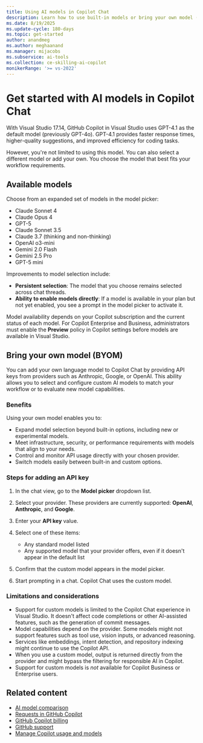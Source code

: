 ```yaml
---
title: Using AI models in Copilot Chat
description: Learn how to use built-in models or bring your own model (BYOM) in GitHub Copilot Chat for Visual Studio.
ms.date: 8/19/2025
ms.update-cycle: 180-days
ms.topic: get-started
author: anandmeg
ms.author: meghaanand
ms.manager: mijacobs
ms.subservice: ai-tools
ms.collection: ce-skilling-ai-copilot
monikerRange: '>= vs-2022'
---
```

# Get started with AI models in Copilot Chat

With Visual Studio 17.14, GitHub Copilot in Visual Studio uses GPT-4.1 as the default model (previously GPT-4o). GPT-4.1 provides faster response times, higher-quality suggestions, and improved efficiency for coding tasks.

However, you're not limited to using this model. You can also select a different model or add your own. You choose the model that best fits your workflow requirements.

## Available models

Choose from an expanded set of models in the model picker:

- Claude Sonnet 4
- Claude Opus 4
- GPT-5
- Claude Sonnet 3.5
- Claude 3.7 (thinking and non-thinking)
- OpenAI o3-mini
- Gemini 2.0 Flash
- Gemini 2.5 Pro
- GPT-5 mini

Improvements to model selection include:

- **Persistent selection**: The model that you choose remains selected across chat threads.
- **Ability to enable models directly**: If a model is available in your plan but not yet enabled, you see a prompt in the model picker to activate it.

Model availability depends on your Copilot subscription and the current status of each model. For Copilot Enterprise and Business, administrators must enable the **Preview** policy in Copilot settings before models are available in Visual Studio.

## Bring your own model (BYOM)

You can add your own language model to Copilot Chat by providing API keys from providers such as Anthropic, Google, or OpenAI. This ability allows you to select and configure custom AI models to match your workflow or to evaluate new model capabilities.

### Benefits

Using your own model enables you to:

- Expand model selection beyond built-in options, including new or experimental models.
- Meet infrastructure, security, or performance requirements with models that align to your needs.
- Control and monitor API usage directly with your chosen provider.
- Switch models easily between built-in and custom options.

### Steps for adding an API key

1. In the chat view, go to the **Model picker** dropdown list.

1. Select your provider. These providers are currently supported: **OpenAI**, **Anthropic**, and **Google**.

1. Enter your **API key** value.

1. Select one of these items:

    - Any standard model listed
    - Any supported model that your provider offers, even if it doesn't appear in the default list

1. Confirm that the custom model appears in the model picker.

1. Start prompting in a chat. Copilot Chat uses the custom model.

### Limitations and considerations

- Support for custom models is limited to the Copilot Chat experience in Visual Studio. It doesn't affect code completions or other AI-assisted features, such as the generation of commit messages.
- Model capabilities depend on the provider. Some models might not support features such as tool use, vision inputs, or advanced reasoning.
- Services like embeddings, intent detection, and repository indexing might continue to use the Copilot API.
- When you use a custom model, output is returned directly from the provider and might bypass the filtering for responsible AI in Copilot.
- Support for custom models is *not* available for Copilot Business or Enterprise users.

## Related content

- [AI model comparison](https://docs.github.com/en/copilot/using-github-copilot/ai-models/choosing-the-right-ai-model-for-your-task)
- [Requests in GitHub Copilot](https://docs.github.com/copilot/managing-copilot/monitoring-usage-and-entitlements/about-premium-requests#premium-requests)
- [GitHub Copilot billing](https://docs.github.com/copilot/managing-copilot/managing-copilot-as-an-individual-subscriber/billing-and-payments/about-billing-for-individual-copilot-plans)
- [GitHub support](https://support.github.com/)
- [Manage Copilot usage and models](copilot-usage-and-models.md)
